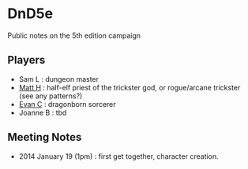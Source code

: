 # DnD5e
Public notes on the 5th edition campaign

## Players ##

* Sam L : dungeon master
* [Matt H](https://github.com/runicfox) : half-elf priest of the trickster god, or rogue/arcane trickster (see any patterns?)
* [Evan C](https://github.com/ecowden) : dragonborn sorcerer
* Joanne B : tbd

## Meeting Notes ##

* 2014 January 19 (1pm) : first get together, character creation.
